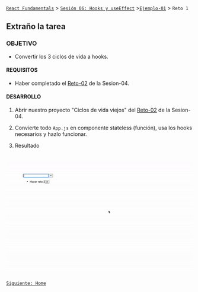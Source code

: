 [`React Fundamentals`](../../README.md) > [`Sesión 06: Hooks y useEffect`](../Readme.md) >[`Ejemplo-01`](../Ejemplo-01) > `Reto 1`

## Extraño la tarea

### OBJETIVO
- Convertir los 3 ciclos de vida a hooks.

#### REQUISITOS
- Haber completado el [Reto-02](../../Sesion-03/Reto-02) de la Sesion-04.

#### DESARROLLO

1. Abrir nuestro proyecto "Ciclos de vida viejos" del [Reto-02](../../Sesion-03/Reto-02) de la Sesion-04.

2. Convierte todo `App.js` en componente stateless (función), usa los hooks necesarios y hazlo funcionar.

3. Resultado
<img src="./public/resultado.gif">

[`Siguiente: Home`](../Readme.md)
